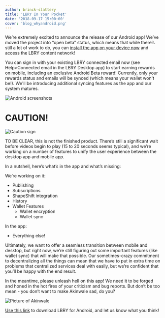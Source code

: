 ```yaml
---
author: brinck-slattery
title: 'LBRY In Your Pocket'
date: '2018-09-17 15:00:00'
cover: 'blog_whyandroid.png'
---
```


We’re extremely excited to announce the release of our Android app! We’ve moved the project into “open beta” status, which means that while there’s still a lot of work to do, you can [install the app on your device now](https://play.google.com/apps/testing/io.lbry.browser) and access the LBRY content network! 

You can sign in with your existing LBRY connected email now (see Help>Connected email in the LBRY Desktop app) to start earning rewards on mobile, including an exclusive Android Beta reward! Currently, only your rewards status and emails will be synced (which means your wallet won't be!). We'll be introducing additional syncing features as the app and our system matures. 

![Android screenshots](https://github.com/lbryio/lbry.io/blob/master/web/img/LBRY-Android.png)

# **CAUTION!**

![Caution sign](https://spee.ch/4b9cd628a7247c4e709f15e1771f22b8467bc545/caution.jpeg)

TO BE CLEAR, this is not the finished product. There’s still a significant wait before videos begin to play (15 to 20 seconds seems typical), and we’re working on a number of features to unify the user experience between the desktop app and mobile app. 

In a nutshell, here’s what’s in the app and what’s missing:

We’re working on it:

* Publishing
* Subscriptions
* ShapeShift integration
*  History
* Wallet Features
  * Wallet encryption
  * Wallet sync

In the app:
* Everything else!

Ultimately, we want to offer a seamless transition between mobile and desktop, but right now, we’re still figuring out some important features (like wallet sync) that will make that possible. Our sometimes-crazy commitment to decentralizing all the things can mean that we have to put in extra time on problems that centralized services deal with easily, but we’re confident that you’ll be happy with the end result.

In the meantime, please unleash hell on this app! We need it to be forged and honed in the hot fires of your criticism and bug reports. But don’t be too mean - you don’t want to make Akinwale sad, do you?

![Picture of Akinwale](https://spee.ch/a2ea609caaf5548f126685adc22ce6f3a5b8b3eb/akinwale-ariwodola-blog.jpeg)

[Use this link](https://play.google.com/apps/testing/io.lbry.browser) to download LBRY for Android, and let us know what you think!
